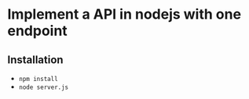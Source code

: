 # Implement a API in nodejs with one endpoint
## Installation

 - `npm install`
 - `node server.js`
